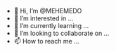 - 👋 Hi, I’m @MEHEMEDO
- 👀 I’m interested in ...
- 🌱 I’m currently learning ...
- 💞️ I’m looking to collaborate on ...
- 📫 How to reach me ...

<!---
MEHEMEDO/MEHEMEDO is a ✨ special ✨ repository because its `README.md` (this file) appears on your GitHub profile.
You can click the Preview link to take a look at your changes.
--->
